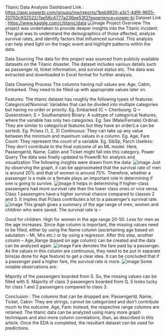Titanic Data Analysis
Dashboard Link : https://app.powerbi.com/groups/me/reports/1beb9920-a3c1-4df6-9655-20750c932522/7ae56c4777a236ee53f2?experience=power-bi
Dataset Link : https://www.kaggle.com/c/titanic/data
![image](https://github.com/user-attachments/assets/25e45c17-b03a-4e44-adfc-29bf2dea848b)
Project Overview
The project was undertaken to provide deeper insights into the Titanic incident. The goal was to understand the demographics of those affected, analyze survival rates, and identify factors that influenced survival. This analysis can help shed light on the tragic event and highlight patterns within the data.

Data Sourcing
The data for this project was sourced from publicly available datasets on the Titanic disaster. The dataset includes various details such as passenger id, ticket information, and survival status etc. The data was extracted and downloaded in Excel format for further analysis.

Data Cleaning Process
The columns having null values are: Age, Cabin, Embarked. They need to be filled up with appropriate values later on.

Features: The titanic dataset has roughly the following types of features:
Categorical/Nominal: Variables that can be divided into multiple categories but having no order or priority. Eg. Embarked (C = Cherbourg; Q = Queenstown; S = Southampton)
Binary: A subtype of categorical features, where the variable has only two categories. Eg: Sex (Male/Female)
Ordinal: They are similar to categorical features but they have an order(i.e can be sorted). Eg. Pclass (1, 2, 3)
Continuous: They can take up any value between the minimum and maximum values in a column. Eg. Age, Fare
Count: They represent the count of a variable. Eg. SibSp, Parch Useless: They don’t contribute to the final outcome of an ML model. Here, PassengerId, Name, Cabin and Ticket might fall into this category.
Power Query
The data was finally updated to PowerBi for analysis and visualization The following insights were drawn from the data:
![image](https://github.com/user-attachments/assets/645f5e8c-734c-4eed-b283-e1ab3715a2d1)
Just by observing the graph, it can be approximated that the survival rate of men is around 20% and that of women is around 75%. Therefore, whether a passenger is a male or a female plays an important role in determining if one is going to survive.
![image](https://github.com/user-attachments/assets/cf64632f-e19e-4683-bf21-ec41a30cdbff)
It helps in determining if higher-class passengers had more survival rate than the lower class ones or vice versa. Class 1 passengers have a higher survival chance compared to classes 2 and 3. It implies that Pclass contributes a lot to a passenger’s survival rate.
![image](https://github.com/user-attachments/assets/a98373cd-720d-4baf-8139-aa16ae24adf8)
This graph gives a summary of the age range of men, women and children who were saved. The survival rate is –

Good for children.
High for women in the age range 20-50.
Less for men as the age increases. Since Age column is important, the missing values need to be filled, either by using the Name column (ascertaining age based on salutation – Mr, Mrs etc.) or by using a regressor. After this step, another column – Age_Range (based on age column) can be created and the data can be analyzed again.
![image](https://github.com/user-attachments/assets/7cae239c-2e02-4150-aa85-a12b4bdb71c1)
Fare denotes the fare paid by a passenger. As the values in this column are continuous, they need to be put in separate bins(as done for Age feature) to get a clear idea. It can be concluded that if a passenger paid a higher fare, the survival rate is more.
![image](https://github.com/user-attachments/assets/33391ded-3e7f-4990-8606-59847007249c)
Some notable observations are:

Majority of the passengers boarded from S. So, the missing values can be filled with S. Majority of class 3 passengers boarded from Q. S looks lucky for class 1 and 2 passengers compared to class 3.

Conclusion :
The columns that can be dropped are: PassengerId, Name, Ticket, Cabin: They are strings, cannot be categorized and don’t contribute much to the outcome. Age, Fare: Instead, the respective range columns are retained. The titanic data can be analyzed using many more graph techniques and also more column correlations, than, as described in this article. Once the EDA is completed, the resultant dataset can be used for predictions.
